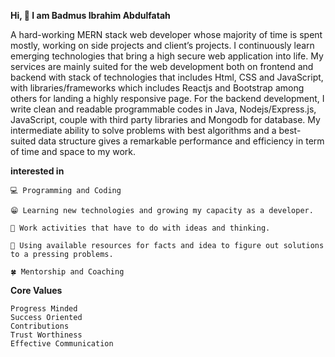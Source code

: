 **Hi, 👋 I am Badmus Ibrahim Abdulfatah**


A hard-working MERN stack web developer whose majority of time is spent mostly, working on side projects and client’s projects.
I continuously learn emerging technologies that bring a high secure web application into life. My services are mainly suited for
the web development both on frontend and backend with stack of technologies that includes Html, CSS and JavaScript, with
libraries/frameworks which includes Reactjs and Bootstrap among others for landing a highly responsive page. For the backend development,
I write clean and readable programmable codes in Java, Nodejs/Express.js, JavaScript, couple with third party libraries and Mongodb for database.
My intermediate ability to solve problems with best algorithms and a best-suited data structure gives a remarkable performance and efficiency in
term of time and space to my work.

**interested in**

	💻 Programming and Coding
	
 	😁 Learning new technologies and growing my capacity as a developer.
 
 	🤔 Work activities that have to do with ideas and thinking. 
 
 	🤩 Using available resources for facts and idea to figure out solutions to a pressing problems.
 
 	🍀 Mentorship and Coaching
 
 
**Core Values**

	Progress Minded
	Success Oriented
	Contributions
	Trust Worthiness
	Effective Communication


